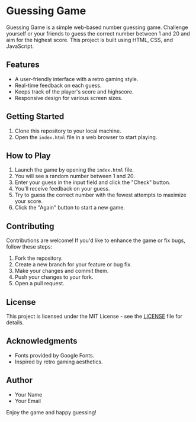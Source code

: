 # Guessing Game

Guessing Game is a simple web-based number guessing game. Challenge yourself or your friends to guess the correct number between 1 and 20 and aim for the highest score. This project is built using HTML, CSS, and JavaScript.

## Features

- A user-friendly interface with a retro gaming style.
- Real-time feedback on each guess.
- Keeps track of the player's score and highscore.
- Responsive design for various screen sizes.

## Getting Started

1. Clone this repository to your local machine.
2. Open the `index.html` file in a web browser to start playing.

## How to Play

1. Launch the game by opening the `index.html` file.
2. You will see a random number between 1 and 20.
3. Enter your guess in the input field and click the "Check" button.
4. You'll receive feedback on your guess.
5. Try to guess the correct number with the fewest attempts to maximize your score.
6. Click the "Again" button to start a new game.


## Contributing

Contributions are welcome! If you'd like to enhance the game or fix bugs, follow these steps:

1. Fork the repository.
2. Create a new branch for your feature or bug fix.
3. Make your changes and commit them.
4. Push your changes to your fork.
5. Open a pull request.

## License

This project is licensed under the MIT License - see the [LICENSE](LICENSE) file for details.

## Acknowledgments

- Fonts provided by Google Fonts.
- Inspired by retro gaming aesthetics.

## Author

- Your Name
- Your Email

Enjoy the game and happy guessing!